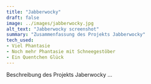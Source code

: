 ```yaml
---
title: "Jabberwocky"
draft: false
image: ../images/jabberwocky.jpg
alt_text: "Jabberwocky screenshot"
summary: "Zusammenfassung des Projekts Jabberwocky"
tech_used:
- Viel Phantasie
- Noch mehr Phantasie mit Schneegestöber
- Ein Quentchen Glück
---
```


Beschreibung des Projekts Jaberwocky …
